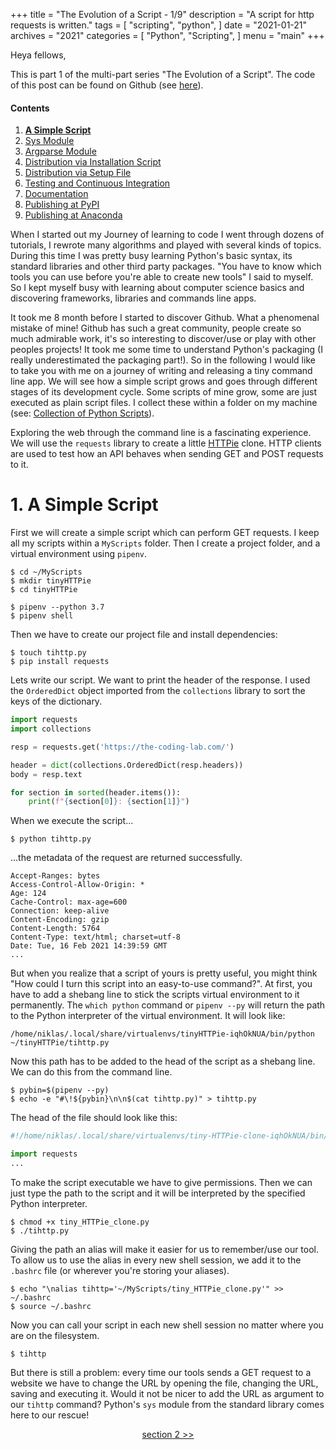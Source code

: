 +++
title = "The Evolution of a Script - 1/9"
description = "A script for http requests is written."
tags = [
    "scripting",
    "python",
]
date = "2021-01-21"
archives = "2021"
categories = [
    "Python",
    "Scripting",
]
menu = "main"
+++

Heya fellows,

This is part 1 of the multi-part series "The Evolution of a Script". The code of this post can be found on Github (see [here](https://github.com/NiklasTiede/tinyHTTPie/tree/1-Simple-Script)).

#### Contents

1. [**A Simple Script**](/2021/1-the-evolution-of-a-script)
2. [Sys Module](/2021/2-sys-module)
3. [Argparse Module](/2021/3-argparse-module/)
4. [Distribution via Installation Script](/2021/4-distribution-via-installation-script)
5. [Distribution via Setup File](/2021/5-distribution-via-setup-file)
6. [Testing and Continuous Integration](/2021/6-testing-and-continous-integration)
7. [Documentation](/2021/7-documentation)
8. [Publishing at PyPI](/2021/8-publishing-at-pypi)
9. [Publishing at Anaconda](/2021/9-publishing-at-anaconda)

When I started out my Journey of learning to code I went through dozens of tutorials, I rewrote many algorithms and played with several kinds of topics. During this time I was pretty busy learning Python's basic syntax, its standard libraries and other third party packages. "You have to know which tools you can use before you're able to create new tools" I said to myself. So I kept myself busy with learning about computer science basics and discovering frameworks, libraries and commands line apps.

<!-- ![cute tortoise](/img/tortoise.jpg) -->

It took me 8 month before I started to discover Github. What a phenomenal mistake of mine! Github has such a great community, people create so much admirable work, it's so interesting to discover/use or play with other peoples projects! It took me some time to understand Python's packaging (I really underestimated the packaging part!). So in the following I would like to take you with me on a journey of writing and releasing a tiny command line app. We will see how a simple script grows and goes through different stages of its development cycle. Some scripts of mine grow, some are just executed as plain script files. I collect these within a folder on my machine (see: [Collection of Python Scripts](https://github.com/NiklasTiede/Python-Scripts-Collection)).

Exploring the web through the command line is a fascinating experience. We will use the `requests` library to create a little [HTTPie](https://github.com/httpie/httpie) clone. HTTP clients are used to test how an API behaves when sending GET and POST requests to it.

# 1. A Simple Script

First we will create a simple script which can perform GET requests. I keep all my scripts within a `MyScripts` folder. Then I create a project folder, and a virtual environment using `pipenv`.

```
$ cd ~/MyScripts
$ mkdir tinyHTTPie
$ cd tinyHTTPie

$ pipenv --python 3.7
$ pipenv shell
```

Then we have to create our project file and install dependencies:

```
$ touch tihttp.py
$ pip install requests
```

Lets write our script. We want to print the header of the response. I used the `OrderedDict` object imported from the `collections` library to sort the keys of the dictionary.

```python
import requests
import collections

resp = requests.get('https://the-coding-lab.com/')

header = dict(collections.OrderedDict(resp.headers))
body = resp.text

for section in sorted(header.items()):
    print(f"{section[0]}: {section[1]}")
```

When we execute the script...

```
$ python tihttp.py
```

...the metadata of the request are returned successfully.

```console
Accept-Ranges: bytes
Access-Control-Allow-Origin: *
Age: 124
Cache-Control: max-age=600
Connection: keep-alive
Content-Encoding: gzip
Content-Length: 5764
Content-Type: text/html; charset=utf-8
Date: Tue, 16 Feb 2021 14:39:59 GMT
...
```

But when you realize that a script of yours is pretty useful, you might think "How could I turn this script into an easy-to-use command?". At first, you have to add a shebang line to stick the scripts virtual environment to it permanently. The `which python` command or `pipenv --py` will return the path to the Python interpreter of the virtual environment. It will look like:

```
/home/niklas/.local/share/virtualenvs/tinyHTTPie-iqhOkNUA/bin/python ~/tinyHTTPie/tihttp.py
```

Now this path has to be added to the head of the script as a shebang line. We can do this from the command line.

```
$ pybin=$(pipenv --py)
$ echo -e "#\!${pybin}\n\n$(cat tihttp.py)" > tihttp.py
```

The head of the file should look like this:

```python
#!/home/niklas/.local/share/virtualenvs/tiny-HTTPie-clone-iqhOkNUA/bin/python

import requests
...
```

To make the script executable we have to give permissions. Then we can just type the path to the script and it will be interpreted by the specified Python interpreter.

```
$ chmod +x tiny_HTTPie_clone.py
$ ./tihttp.py
```

Giving the path an alias will make it easier for us to remember/use our tool. To allow us to use the alias in every new shell session, we add it to the `.bashrc` file (or wherever you're storing your aliases).

```
$ echo "\nalias tihttp='~/MyScripts/tiny_HTTPie_clone.py'" >> ~/.bashrc
$ source ~/.bashrc
```

Now you can call your script in each new shell session no matter where you are on the filesystem.

```
$ tihttp
```

But there is still a problem: every time our tools sends a GET request to a website we have to change the URL by opening the file, changing the URL, saving and executing it. Would it not be nicer to add the URL as argument to our `tihttp` command? Python's `sys` module from the standard library comes here to our rescue!

<div>
<p align="center"> <a href="/2021/2-sys-module">section 2 >></a> </p>
</div>

